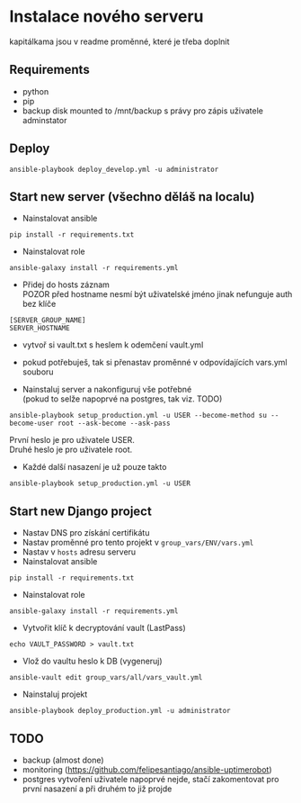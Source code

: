 # Instalace nového serveru
kapitálkama jsou v readme proměnné, které je třeba doplnit

## Requirements
- python
- pip
- backup disk mounted to /mnt/backup s právy pro zápis uživatele adminstator

## Deploy
```
ansible-playbook deploy_develop.yml -u administrator
```

## Start new server (všechno děláš na localu)
- Nainstalovat ansible     
```
pip install -r requirements.txt
```

- Nainstalovat role  
```
ansible-galaxy install -r requirements.yml
```

- Přidej do hosts záznam  
POZOR před hostname nesmí být uživatelské jméno jinak nefunguje auth bez klíče   
```
[SERVER_GROUP_NAME]
SERVER_HOSTNAME
```
- vytvoř si vault.txt s heslem k odemčení vault.yml

- pokud potřebuješ, tak si přenastav proměnné v odpovídajících vars.yml souboru

- Nainstaluj server a nakonfiguruj vše potřebné  
(pokud to selže napoprvé na postgres, tak viz. TODO)  
```
ansible-playbook setup_production.yml -u USER --become-method su --become-user root --ask-become --ask-pass
```
První heslo je pro uživatele USER.  
Druhé heslo je pro uživatele root.  

- Každé další nasazení je už pouze takto  
```
ansible-playbook setup_production.yml -u USER
```

## Start new Django project
- Nastav DNS pro získání certifikátu
- Nastav proměnné pro tento projekt v `group_vars/ENV/vars.yml`
- Nastav v `hosts` adresu serveru
- Nainstalovat ansible 
```
pip install -r requirements.txt
```

- Nainstalovat role  
```
ansible-galaxy install -r requirements.yml
```

- Vytvořit klíč k decryptování vault (LastPass)  
```
echo VAULT_PASSWORD > vault.txt
```
- Vlož do vaultu heslo k DB (vygeneruj)
```
ansible-vault edit group_vars/all/vars_vault.yml
```
- Nainstaluj projekt   
```
ansible-playbook deploy_production.yml -u administrator
```

## TODO
- backup (almost done)
- monitoring (https://github.com/felipesantiago/ansible-uptimerobot)
- postgres vytvoření uživatele napoprvé nejde, stačí zakomentovat pro první nasazení a při druhém to již projde
